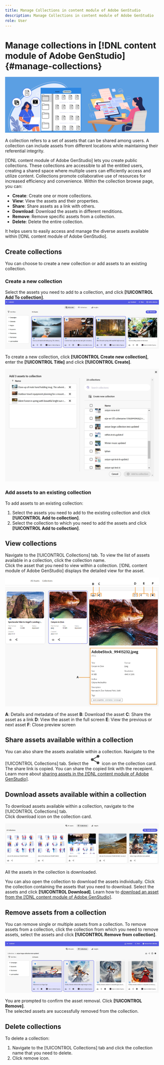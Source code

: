 ```yaml
---
title: Manage Collections in content module of Adobe GenStudio
description: Manage Collections in content module of Adobe GenStudio
role: User
---
```

# Manage collections in [!DNL content module of Adobe GenStudio] {#manage-collections}

<!-- ![Manage collections](assets/manage-collections.jpg) -->
![Manage collections](assets/manage-collection.png)

A collection refers to a set of assets that can be shared among users. A collection can include assets from different locations while maintaining their referential integrity.

[!DNL content module of Adobe GenStudio] lets you create public collections. These collections are accessible to all the entitled users, creating a shared space where multiple users can efficiently access and utilize content. Collections promote collaborative use of resources for increased efficiency and convenience. Within the collection browse page, you can: 

* **Create**: Create one or more collections.
* **View**: View the assets and their properties.  
* **Share**: Share assets as a link with others. 
* **Download**: Download the assets in different renditions. 
* **Remove**: Remove specific assets from a collection. 
* **Delete**: Delete the entire collection. 

It helps users to easily access and manage the diverse assets available within [!DNL content module of Adobe GenStudio]. 

## Create collections

You can choose to create a new collection or add assets to an existing collection.

### Create a new collection 

Select the assets you need to add to a collection, and click **[!UICONTROL Add To collection]**.
![Create collection](assets/add-assets-collection.jpg)

To create a new collection, click **[!UICONTROL Create new collection]**, enter the **[!UICONTROL Title]** and click **[!UICONTROL Create]**.

![Create a new collection](assets/create-add-collection.jpg)

### Add assets to an existing collection 

To add assets to an existing collection:

1. Select the assets you need to add to the existing collection and click **[!UICONTROL Add to collection]**.
1. Select the collection to which you need to add the assets and click **[!UICONTROL Add to collection]**.

## View collections 

Navigate to the [!UICONTROL Collections] tab. To view the list of assets available in a collection, click the collection name. <br> Click the asset that you need to view within a collection. [!DNL content module of Adobe GenStudio] displays the detailed view for the asset. 

![Asset details](assets/view-asset.jpg)

**A**: Details and metadata of the asset **B**: Download the asset **C**: Share the asset as a link **D**: View the asset in the full screen **E**: View the previous or next asset **F**: Close preview screen 

## Share assets available within a collection 

You can also share the assets available within a collection. Navigate to the [!UICONTROL Collections] tab. Select the ![share icon](assets/share.svg) icon on the collection card. The share link is copied. You can share the copied link with the recepient. Learn more about [sharing assets in the [!DNL content module of Adobe GenStudio]](share-assets-as-a-link.md).

## Download assets available within a collection 

To download assets available within a collection, navigate to the [!UICONTROL Collections] tab.  
Click download icon on the collection card. 

![Collection tab](assets/download-collection.jpg)

All the assets in the collection is downloaded.

You can also open the collection to download the assets individually. Click the collection containing the assets that you need to download. Select the assets and click **[!UICONTROL Download]**. 
Learn how to [download an asset from the [!DNL content module of Adobe GenStudio]](download-assets.md). 

## Remove assets from a collection

You can remove single or multiple assets from a collection. To remove assets from a collection, click the collection from which you need to remove assets, select the assets and click **[!UICONTROL Remove from collection]**. 

 ![Remove collection](assets/remove-collection-new.jpg)

You are prompted to confirm the asset removal. Click **[!UICONTROL Remove]**.  
The selected assets are successfully removed from the collection. 

## Delete collections 

To delete a collection:

1. Navigate to the [!UICONTROL Collections] tab and click the collection name that you need to delete.
1. Click remove icon.
